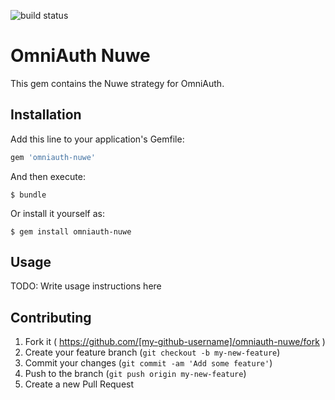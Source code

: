 
![build status](https://codeship.com/projects/90ad4cf0-c028-0132-c8c4-12477713df02/status?branch=master)

# OmniAuth Nuwe

This gem contains the Nuwe strategy for OmniAuth.

## Installation

Add this line to your application's Gemfile:

```ruby
gem 'omniauth-nuwe'
```

And then execute:

    $ bundle

Or install it yourself as:

    $ gem install omniauth-nuwe

## Usage

TODO: Write usage instructions here

## Contributing

1. Fork it ( https://github.com/[my-github-username]/omniauth-nuwe/fork )
2. Create your feature branch (`git checkout -b my-new-feature`)
3. Commit your changes (`git commit -am 'Add some feature'`)
4. Push to the branch (`git push origin my-new-feature`)
5. Create a new Pull Request
